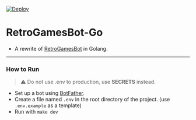 [![Deploy](https://github.com/BertBR/RetroGamesBot-Go/actions/workflows/deploy.yaml/badge.svg?branch=main)](https://github.com/BertBR/RetroGamesBot-Go/actions/workflows/deploy.yaml)

# RetroGamesBot-Go

- A rewrite of [RetroGamesBot](https://github.com/BertBR/RetroGamesBot) in Golang.

---
### How to Run
> :warning: Do not use .env to production, use **SECRETS** instead.
- Set up a bot using [BotFather](https://t.me/BotFather).
- Create a file named `.env` in the root directory of the project. (use `.env.example` as a template)
- Run with `make dev`